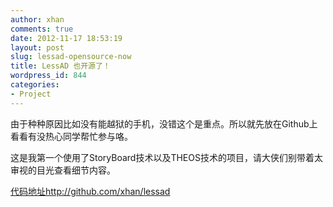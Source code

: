 ```yaml
---
author: xhan
comments: true
date: 2012-11-17 18:53:19
layout: post
slug: lessad-opensource-now
title: LessAD 也开源了！
wordpress_id: 844
categories:
- Project
---
```


由于种种原因比如没有能越狱的手机，没错这个是重点。所以就先放在Github上看看有没热心同学帮忙参与咯。

这是我第一个使用了StoryBoard技术以及THEOS技术的项目，请大侠们别带着太审视的目光查看细节内容。

[代码地址http://github.com/xhan/lessad](http://github.com/xhan/lessad)

